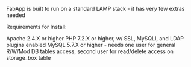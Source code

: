 FabApp is built to run on a standard LAMP stack - it has very few extras needed

Requirements for Install:


Apache 2.4.X or higher 
PHP 7.2.X or higher, w/ SSL, MySQLI, and LDAP plugins enabled
MySQL 5.7.X or higher - needs one user for general R/W/Mod DB tables access, second user for read/delete access on storage_box table
